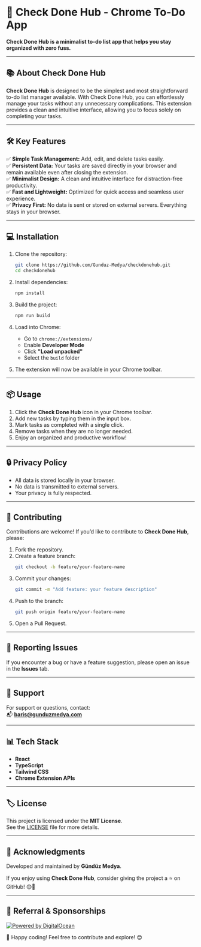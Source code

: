 
# 🚀 **Check Done Hub - Chrome To-Do App**

**Check Done Hub is a minimalist to-do list app that helps you stay organized with zero fuss.**

---

## 📚 **About Check Done Hub**

**Check Done Hub** is designed to be the simplest and most straightforward to-do list manager available. With Check Done Hub, you can effortlessly manage your tasks without any unnecessary complications. This extension provides a clean and intuitive interface, allowing you to focus solely on completing your tasks.

---

## 🛠️ **Key Features**

✅ **Simple Task Management:** Add, edit, and delete tasks easily.  
✅ **Persistent Data:** Your tasks are saved directly in your browser and remain available even after closing the extension.  
✅ **Minimalist Design:** A clean and intuitive interface for distraction-free productivity.  
✅ **Fast and Lightweight:** Optimized for quick access and seamless user experience.  
✅ **Privacy First:** No data is sent or stored on external servers. Everything stays in your browser.  

---

## 💻 **Installation**

1. Clone the repository:  
   ```bash
   git clone https://github.com/Gunduz-Medya/checkdonehub.git
   cd checkdonehub
   ```
2. Install dependencies:  
   ```bash
   npm install
   ```
3. Build the project:  
   ```bash
   npm run build
   ```
4. Load into Chrome:  
   - Go to `chrome://extensions/`  
   - Enable **Developer Mode**  
   - Click **"Load unpacked"**  
   - Select the `build` folder  

5. The extension will now be available in your Chrome toolbar.

---

## 📦 **Usage**

1. Click the **Check Done Hub** icon in your Chrome toolbar.  
2. Add new tasks by typing them in the input box.  
3. Mark tasks as completed with a single click.  
4. Remove tasks when they are no longer needed.  
5. Enjoy an organized and productive workflow!  

---

## 🔒 **Privacy Policy**

- All data is stored locally in your browser.  
- No data is transmitted to external servers.  
- Your privacy is fully respected.  

---

## 🤝 **Contributing**

Contributions are welcome! If you’d like to contribute to **Check Done Hub**, please:  
1. Fork the repository.  
2. Create a feature branch:  
   ```bash
   git checkout -b feature/your-feature-name
   ```
3. Commit your changes:  
   ```bash
   git commit -m "Add feature: your feature description"
   ```
4. Push to the branch:  
   ```bash
   git push origin feature/your-feature-name
   ```
5. Open a Pull Request.  

---

## 🐞 **Reporting Issues**

If you encounter a bug or have a feature suggestion, please open an issue in the **Issues** tab.

---

## 📧 **Support**

For support or questions, contact:  
📬 **baris@gunduzmedya.com**

---

## 📊 **Tech Stack**

- **React**  
- **TypeScript**  
- **Tailwind CSS**  
- **Chrome Extension APIs**  

---

## 🏷️ **License**

This project is licensed under the **MIT License**.  
See the [LICENSE](LICENSE) file for more details.

---

## 🌟 **Acknowledgments**

Developed and maintained by **Gündüz Medya**.  

If you enjoy using **Check Done Hub**, consider giving the project a ⭐️ on GitHub! 😊🚀

---

## 🤝 Referral & Sponsorships
[![Powered by DigitalOcean](https://web-platforms.sfo2.cdn.digitaloceanspaces.com/WWW/Badge%203.svg)](https://www.digitalocean.com/?refcode=525051e9e7a7&utm_campaign=Referral_Invite&utm_medium=Referral_Program&utm_source=badge)

🚀 Happy coding! Feel free to contribute and explore! 😊